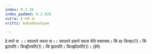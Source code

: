 ```yaml
---
index: 8.3.26
index_padded: 8.3.026
sutra: हे मपरे वा
vritti: mahabhashyam

---
```

 हे मपरे वा ।। यवलपरे यवला वा।। यवलपरे हकारे यवला वेति वक्तव्यम्। किं ह्यः किय्ह्यः(1)। किं ह्वलयति। किव्ह्वँलयति(1)। किं ह्लादयति। किल्ह्लाँदयति(1)। (हेमे) 